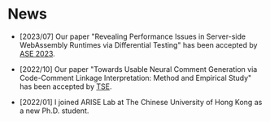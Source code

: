 # News

* [2023/07] Our paper "Revealing Performance Issues in Server-side WebAssembly Runtimes via Differential Testing" has been accepted by [ASE 2023](https://conf.researchr.org/home/ase-2023).

* [2022/10] Our paper "Towards Usable Neural Comment Generation via Code-Comment Linkage Interpretation: Method and Empirical Study" has been accepted by [TSE](https://ieeexplore.ieee.org/xpl/RecentIssue.jsp?punumber=32).

* [2022/01] I joined ARISE Lab at The Chinese University of Hong Kong as a new Ph.D. student.
